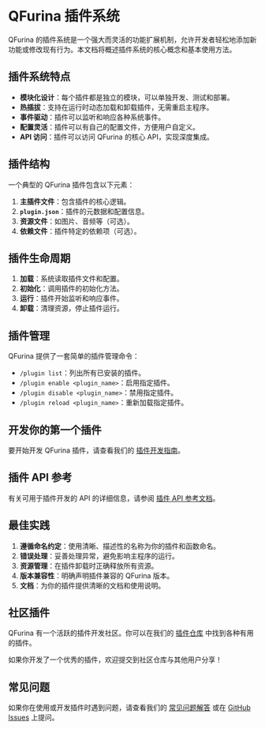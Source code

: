 # QFurina 插件系统

QFurina 的插件系统是一个强大而灵活的功能扩展机制，允许开发者轻松地添加新功能或修改现有行为。本文档将概述插件系统的核心概念和基本使用方法。

## 插件系统特点

- **模块化设计**：每个插件都是独立的模块，可以单独开发、测试和部署。
- **热插拔**：支持在运行时动态加载和卸载插件，无需重启主程序。
- **事件驱动**：插件可以监听和响应各种系统事件。
- **配置灵活**：插件可以有自己的配置文件，方便用户自定义。
- **API 访问**：插件可以访问 QFurina 的核心 API，实现深度集成。

## 插件结构

一个典型的 QFurina 插件包含以下元素：

1. **主插件文件**：包含插件的核心逻辑。
2. **`plugin.json`**：插件的元数据和配置信息。
3. **资源文件**：如图片、音频等（可选）。
4. **依赖文件**：插件特定的依赖项（可选）。

## 插件生命周期

1. **加载**：系统读取插件文件和配置。
2. **初始化**：调用插件的初始化方法。
3. **运行**：插件开始监听和响应事件。
4. **卸载**：清理资源，停止插件运行。

## 插件管理

QFurina 提供了一套简单的插件管理命令：

- `/plugin list`：列出所有已安装的插件。
- `/plugin enable <plugin_name>`：启用指定插件。
- `/plugin disable <plugin_name>`：禁用指定插件。
- `/plugin reload <plugin_name>`：重新加载指定插件。

## 开发你的第一个插件

要开始开发 QFurina 插件，请查看我们的 [插件开发指南](/plugins/development.html)。

## 插件 API 参考

有关可用于插件开发的 API 的详细信息，请参阅 [插件 API 参考文档](/plugins/api.html)。

## 最佳实践

1. **遵循命名约定**：使用清晰、描述性的名称为你的插件和函数命名。
2. **错误处理**：妥善处理异常，避免影响主程序的运行。
3. **资源管理**：在插件卸载时正确释放所有资源。
4. **版本兼容性**：明确声明插件兼容的 QFurina 版本。
5. **文档**：为你的插件提供清晰的文档和使用说明。

## 社区插件

QFurina 有一个活跃的插件开发社区。你可以在我们的 [插件仓库](https://github.com/syuchua/QFurina-plugins) 中找到各种有用的插件。

如果你开发了一个优秀的插件，欢迎提交到社区仓库与其他用户分享！

## 常见问题

如果你在使用或开发插件时遇到问题，请查看我们的 [常见问题解答](/guide/faq.html) 或在 [GitHub Issues](https://github.com/syuchua/QFurina/issues) 上提问。